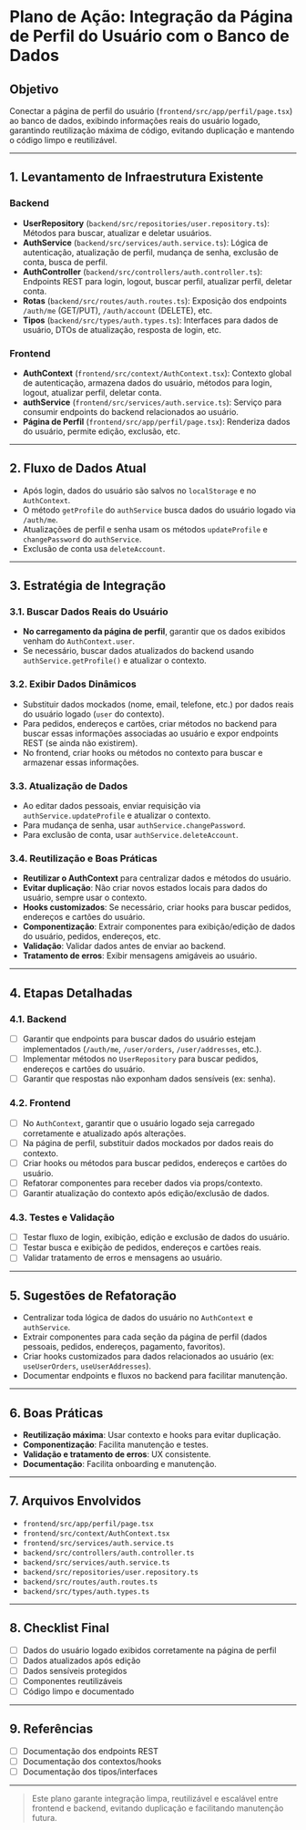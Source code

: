 # Plano de Ação: Integração da Página de Perfil do Usuário com o Banco de Dados

## Objetivo
Conectar a página de perfil do usuário (`frontend/src/app/perfil/page.tsx`) ao banco de dados, exibindo informações reais do usuário logado, garantindo reutilização máxima de código, evitando duplicação e mantendo o código limpo e reutilizável.

---

## 1. Levantamento de Infraestrutura Existente

### Backend
- **UserRepository** (`backend/src/repositories/user.repository.ts`): Métodos para buscar, atualizar e deletar usuários.
- **AuthService** (`backend/src/services/auth.service.ts`): Lógica de autenticação, atualização de perfil, mudança de senha, exclusão de conta, busca de perfil.
- **AuthController** (`backend/src/controllers/auth.controller.ts`): Endpoints REST para login, logout, buscar perfil, atualizar perfil, deletar conta.
- **Rotas** (`backend/src/routes/auth.routes.ts`): Exposição dos endpoints `/auth/me` (GET/PUT), `/auth/account` (DELETE), etc.
- **Tipos** (`backend/src/types/auth.types.ts`): Interfaces para dados de usuário, DTOs de atualização, resposta de login, etc.

### Frontend
- **AuthContext** (`frontend/src/context/AuthContext.tsx`): Contexto global de autenticação, armazena dados do usuário, métodos para login, logout, atualizar perfil, deletar conta.
- **authService** (`frontend/src/services/auth.service.ts`): Serviço para consumir endpoints do backend relacionados ao usuário.
- **Página de Perfil** (`frontend/src/app/perfil/page.tsx`): Renderiza dados do usuário, permite edição, exclusão, etc.

---

## 2. Fluxo de Dados Atual
- Após login, dados do usuário são salvos no `localStorage` e no `AuthContext`.
- O método `getProfile` do `authService` busca dados do usuário logado via `/auth/me`.
- Atualizações de perfil e senha usam os métodos `updateProfile` e `changePassword` do `authService`.
- Exclusão de conta usa `deleteAccount`.

---

## 3. Estratégia de Integração

### 3.1. Buscar Dados Reais do Usuário
- **No carregamento da página de perfil**, garantir que os dados exibidos venham do `AuthContext.user`.
- Se necessário, buscar dados atualizados do backend usando `authService.getProfile()` e atualizar o contexto.

### 3.2. Exibir Dados Dinâmicos
- Substituir dados mockados (nome, email, telefone, etc.) por dados reais do usuário logado (`user` do contexto).
- Para pedidos, endereços e cartões, criar métodos no backend para buscar essas informações associadas ao usuário e expor endpoints REST (se ainda não existirem).
- No frontend, criar hooks ou métodos no contexto para buscar e armazenar essas informações.

### 3.3. Atualização de Dados
- Ao editar dados pessoais, enviar requisição via `authService.updateProfile` e atualizar o contexto.
- Para mudança de senha, usar `authService.changePassword`.
- Para exclusão de conta, usar `authService.deleteAccount`.

### 3.4. Reutilização e Boas Práticas
- **Reutilizar o AuthContext** para centralizar dados e métodos do usuário.
- **Evitar duplicação**: Não criar novos estados locais para dados do usuário, sempre usar o contexto.
- **Hooks customizados**: Se necessário, criar hooks para buscar pedidos, endereços e cartões do usuário.
- **Componentização**: Extrair componentes para exibição/edição de dados do usuário, pedidos, endereços, etc.
- **Validação**: Validar dados antes de enviar ao backend.
- **Tratamento de erros**: Exibir mensagens amigáveis ao usuário.

---

## 4. Etapas Detalhadas

### 4.1. Backend
- [ ] Garantir que endpoints para buscar dados do usuário estejam implementados (`/auth/me`, `/user/orders`, `/user/addresses`, etc.).
- [ ] Implementar métodos no `UserRepository` para buscar pedidos, endereços e cartões do usuário.
- [ ] Garantir que respostas não exponham dados sensíveis (ex: senha).

### 4.2. Frontend
- [ ] No `AuthContext`, garantir que o usuário logado seja carregado corretamente e atualizado após alterações.
- [ ] Na página de perfil, substituir dados mockados por dados reais do contexto.
- [ ] Criar hooks ou métodos para buscar pedidos, endereços e cartões do usuário.
- [ ] Refatorar componentes para receber dados via props/contexto.
- [ ] Garantir atualização do contexto após edição/exclusão de dados.

### 4.3. Testes e Validação
- [ ] Testar fluxo de login, exibição, edição e exclusão de dados do usuário.
- [ ] Testar busca e exibição de pedidos, endereços e cartões reais.
- [ ] Validar tratamento de erros e mensagens ao usuário.

---

## 5. Sugestões de Refatoração
- Centralizar toda lógica de dados do usuário no `AuthContext` e `authService`.
- Extrair componentes para cada seção da página de perfil (dados pessoais, pedidos, endereços, pagamento, favoritos).
- Criar hooks customizados para dados relacionados ao usuário (ex: `useUserOrders`, `useUserAddresses`).
- Documentar endpoints e fluxos no backend para facilitar manutenção.

---

## 6. Boas Práticas
- **Reutilização máxima**: Usar contexto e hooks para evitar duplicação.
- **Componentização**: Facilita manutenção e testes.
- **Validação e tratamento de erros**: UX consistente.
- **Documentação**: Facilita onboarding e manutenção.

---

## 7. Arquivos Envolvidos
- `frontend/src/app/perfil/page.tsx`
- `frontend/src/context/AuthContext.tsx`
- `frontend/src/services/auth.service.ts`
- `backend/src/controllers/auth.controller.ts`
- `backend/src/services/auth.service.ts`
- `backend/src/repositories/user.repository.ts`
- `backend/src/routes/auth.routes.ts`
- `backend/src/types/auth.types.ts`

---

## 8. Checklist Final
- [ ] Dados do usuário logado exibidos corretamente na página de perfil
- [ ] Dados atualizados após edição
- [ ] Dados sensíveis protegidos
- [ ] Componentes reutilizáveis
- [ ] Código limpo e documentado

---

## 9. Referências
- [ ] Documentação dos endpoints REST
- [ ] Documentação dos contextos/hooks
- [ ] Documentação dos tipos/interfaces

---

> Este plano garante integração limpa, reutilizável e escalável entre frontend e backend, evitando duplicação e facilitando manutenção futura.

